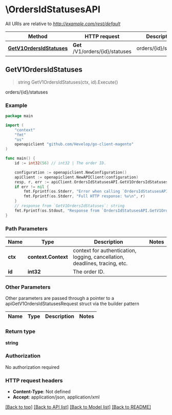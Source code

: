 # \OrdersIdStatusesAPI

All URIs are relative to *http://example.com/rest/default*

Method | HTTP request | Description
------------- | ------------- | -------------
[**GetV1OrdersIdStatuses**](OrdersIdStatusesAPI.md#GetV1OrdersIdStatuses) | **Get** /V1/orders/{id}/statuses | orders/{id}/statuses



## GetV1OrdersIdStatuses

> string GetV1OrdersIdStatuses(ctx, id).Execute()

orders/{id}/statuses



### Example

```go
package main

import (
	"context"
	"fmt"
	"os"
	openapiclient "github.com/Hevelop/go-client-magento"
)

func main() {
	id := int32(56) // int32 | The order ID.

	configuration := openapiclient.NewConfiguration()
	apiClient := openapiclient.NewAPIClient(configuration)
	resp, r, err := apiClient.OrdersIdStatusesAPI.GetV1OrdersIdStatuses(context.Background(), id).Execute()
	if err != nil {
		fmt.Fprintf(os.Stderr, "Error when calling `OrdersIdStatusesAPI.GetV1OrdersIdStatuses``: %v\n", err)
		fmt.Fprintf(os.Stderr, "Full HTTP response: %v\n", r)
	}
	// response from `GetV1OrdersIdStatuses`: string
	fmt.Fprintf(os.Stdout, "Response from `OrdersIdStatusesAPI.GetV1OrdersIdStatuses`: %v\n", resp)
}
```

### Path Parameters


Name | Type | Description  | Notes
------------- | ------------- | ------------- | -------------
**ctx** | **context.Context** | context for authentication, logging, cancellation, deadlines, tracing, etc.
**id** | **int32** | The order ID. | 

### Other Parameters

Other parameters are passed through a pointer to a apiGetV1OrdersIdStatusesRequest struct via the builder pattern


Name | Type | Description  | Notes
------------- | ------------- | ------------- | -------------


### Return type

**string**

### Authorization

No authorization required

### HTTP request headers

- **Content-Type**: Not defined
- **Accept**: application/json, application/xml

[[Back to top]](#) [[Back to API list]](../README.md#documentation-for-api-endpoints)
[[Back to Model list]](../README.md#documentation-for-models)
[[Back to README]](../README.md)

